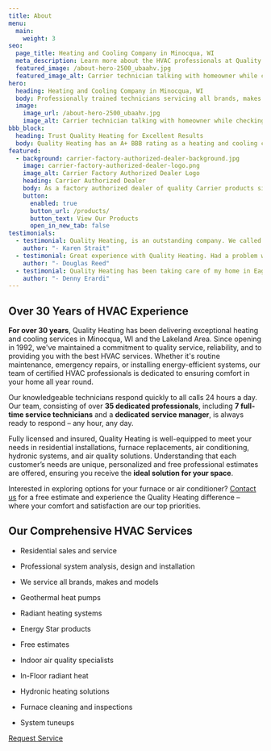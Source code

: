```yaml
---
title: About
menu:
  main:
    weight: 3
seo:
  page_title: Heating and Cooling Company in Minocqua, WI
  meta_description: Learn more about the HVAC professionals at Quality Heating, Inc. Our team is ready to help you - call us today to schedule an appointment!
  featured_image: /about-hero-2500_ubaahv.jpg
  featured_image_alt: Carrier technician talking with homeowner while checking compression of air conditioner
hero: 
  heading: Heating and Cooling Company in Minocqua, WI
  body: Professionally trained technicians servicing all brands, makes and models
  image: 
    image_url: /about-hero-2500_ubaahv.jpg
    image_alt: Carrier technician talking with homeowner while checking compression of air conditioner
bbb_block: 
  heading: Trust Quality Heating for Excellent Results
  body: Quality Heating has an A+ BBB rating as a heating and cooling company in Minocqua, WI. We’re proud to offer the best in a wide range of home comfort solutions. Contact us for service, we look forward to serving your comfort needs!
featured:
  - background: carrier-factory-authorized-dealer-background.jpg
    image: carrier-factory-authorized-dealer-logo.png
    image_alt: Carrier Factory Authorized Dealer Logo
    heading: Carrier Authorized Dealer
    body: As a factory authorized dealer of quality Carrier products since 1996, Quality Heating, Inc. knows the value of quality products and equipment. We offer a large selection of Energy Star products ranging from air conditioners and furnaces to air purifiers, ductless split systems and more.
    button:
      enabled: true
      button_url: /products/
      button_text: View Our Products
      open_in_new_tab: false
testimonials:
  - testimonial: Quality Heating, is an outstanding company. We called last Thursday mid afternoon because our AC went out. We had friends arriving for the weekend and it was hot! They arrived within 1 hour and replaced the compressor. Checked the entire unit and thermostat out. Professional, friendly. We can't thank them enough.
    author: "- Karen Strait"
  - testimonial: Great experience with Quality Heating. Had a problem with the condensate pump. Jeff came out next day and was very professional and knowledgeable. Cost was more than fair. Highly recommend them.
    author: "- Douglas Reed"
  - testimonial: Quality Heating has been taking care of my home in Eagle River, WI for 10 years. They are wonderful about responding quickly in an emergency, they're extremely knowledgeable and their pricing is fair. Can recommend unequivocally.
    author: "- Denny Erardi"
---
```


<div>
  <h2 class="no-margin">Over 30 Years of HVAC Experience</h2>
  <div class="underline"></div>
</div>

**For over 30 years**, Quality Heating has been delivering exceptional heating and cooling services in Minocqua, WI and the Lakeland Area. Since opening in 1992, we've maintained a commitment to quality service, reliability, and to providing you with the best HVAC services. Whether it's routine maintenance, emergency repairs, or installing energy-efficient systems, our team of certified HVAC professionals is dedicated to ensuring comfort in your home all year round.

Our knowledgeable technicians respond quickly to all calls 24 hours a day. Our team, consisting of over **35 dedicated professionals**, including **7 full-time service technicians** and a **dedicated service manager**, is always ready to respond – any hour, any day.

Fully licensed and insured, Quality Heating is well-equipped to meet your needs in residential installations, furnace replacements, air conditioning, hydronic systems, and air quality solutions. Understanding that each customer’s needs are unique, personalized and free professional estimates are offered, ensuring you receive the **ideal solution for your space**.

Interested in exploring options for your furnace or air conditioner? [Contact us](/contact-us/) for a free estimate and experience the Quality Heating difference – where your comfort and satisfaction are our top priorities.

<div class="breakout bg-black flow">
  <div>
    <h2 class="no-margin">Our Comprehensive HVAC Services</h2>
    <div class="underline"></div>
  </div>

  * Residential sales and service

  * Professional system analysis, design and installation

  * We service all brands, makes and models

  * Geothermal heat pumps

  * Radiant heating systems

  * Energy Star products

  * Free estimates

  * Indoor air quality specialists

  * In-Floor radiant heat

  * Hydronic heating solutions

  * Furnace cleaning and inspections

  * System tuneups

  <a class="btn btn--primary" href="/contact-us/">Request Service</a>

</div>